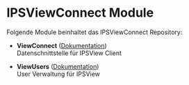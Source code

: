# IPSViewConnect Module

Folgende Module beinhaltet das IPSViewConnect Repository:

- __ViewConnect__ ([Dokumentation](IPSViewConnect))  
	Datenschnittstelle für IPSView Client

- __ViewUsers__ ([Dokumentation](IPSViewUsers))  
	User Verwaltung für IPSView


